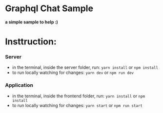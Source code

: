 # Graphql Chat Sample

**a simple sample to help :)**


# Insttruction:

### Server

- in the terminal, inside the server folder, run:
`yarn install` or `npm install`
- to run locally watching for changes:
`yarn dev` or `npm run dev`


### Application

- in the terminal, inside the frontend folder, run:
`yarn install` or `npm install`
- to run locally watching for changes:
`yarn start` or `npm run start`
